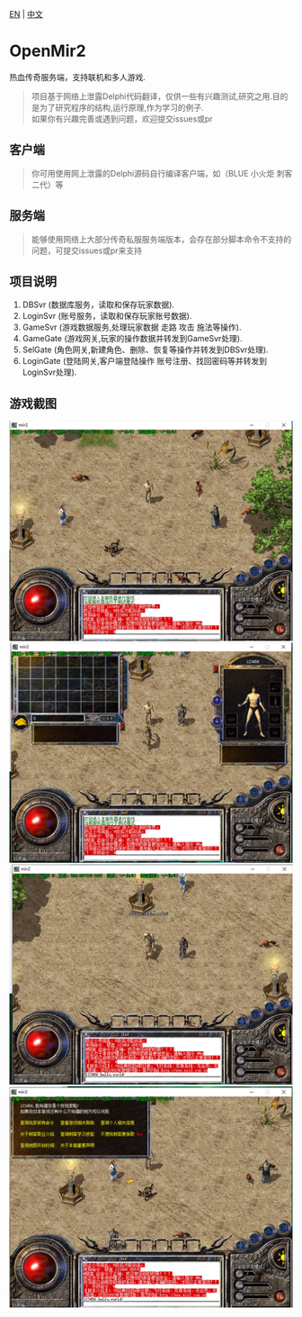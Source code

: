 [EN](https://github.com/dwbeta/OpenMir2/blob/master/README.md)  | [中文](https://github.com/dwbeta/OpenMir2/blob/master/README.cn.md)  

# OpenMir2

热血传奇服务端，支持联机和多人游戏.  

>项目基于网络上泄露Delphi代码翻译，仅供一些有兴趣测试,研究之用.目的是为了研究程序的结构,运行原理,作为学习的例子.  
如果你有兴趣完善或遇到问题，欢迎提交issues或pr
 
## 客户端
>  你可用使用网上泄露的Delphi源码自行编译客户端，如（BLUE 小火炬 刺客二代）等 

## 服务端
> 能够使用网络上大部分传奇私服服务端版本，会存在部分脚本命令不支持的问题，可提交issues或pr来支持

## 项目说明
1. DBSvr (数据库服务，读取和保存玩家数据). 
2. LoginSvr (账号服务，读取和保存玩家账号数据). 
3. GameSvr (游戏数据服务,处理玩家数据 走路 攻击 施法等操作). 
4. GameGate (游戏网关,玩家的操作数据并转发到GameSvr处理). 
5. SelGate (角色网关,新建角色、删除、恢复等操作并转发到DBSvr处理). 
6. LoginGate (登陆网关,客户端登陆操作 账号注册、找回密码等并转发到LoginSvr处理). 

## 游戏截图
![](./Images/1632561445962.jpg)
![](./Images/1632561467819.jpg)
![](./Images/1632561488323.jpg)
![](./Images/1632561522104.jpg)
